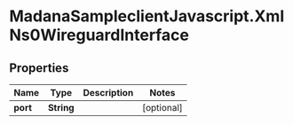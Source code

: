 # MadanaSampleclientJavascript.XmlNs0WireguardInterface

## Properties

Name | Type | Description | Notes
------------ | ------------- | ------------- | -------------
**port** | **String** |  | [optional] 


